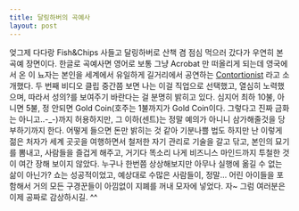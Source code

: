 ```yaml
---
title: 달링하버의 곡예사
layout: post
---
```

엊그제 다다랑 Fish&Chips 사들고 달링하버로 산책 겸 점심 먹으러 갔다가 우연히 본 곡예 장면이다. 한글로 곡예사면 영어로 보통 그냥 Acrobat 만 떠올리게 되는데 영국에서 온 이 뇨자는 본인을 세계에서 유일하게 길거리에서 공연하는 <a title="[http://endic.naver.com/enkrEntry.nhn?entryId=2d882126d33a42d58bdaa5230ce937f9&query=contortionist]로 이동합니다." target="_blank" href="http://endic.naver.com/enkrEntry.nhn?entryId=2d882126d33a42d58bdaa5230ce937f9&query=contortionist">Contortionist</a> 라고 소개했다. 두 번째 비디오 클립 중간쯤 보면 나는 이걸 직업으로 선택했고, 열심히 노력했으며, 따라서 성의?를 보여주기 바란다는 걸 분명히 밝히고 있다. 심지어 최하 10불, 아니면 5불, 정 안되면 Gold Coin(호주는 1불까지가 Gold Coin이다. 그렇다고 진짜 금화는 아니고..-_-)까지 허용하지만, 그 이하(센트)는 정말 예의가 아니니 삼가해줄것을 당부하기까지 한다. 어떻게 들으면 돈만 밝히는 것 같아 기분나쁠 법도 하지만 난 이렇게 젊은 처자가 세계 곳곳을 여행하면서 철저한 자기 관리로 기술을 갈고 닦고, 본인의 묘기를 뽐내고, 사람들을 즐겁게 해주고, 거기다 똑소리 나게 비즈니스 마인드까지 투철한 것이 여간 장해 보이지 않았다. 누구나 한번쯤 상상해보지만 아무나 실행에 옮길 수 없는 삶이 아닌가? 쇼는 성공적이었고, 예상대로 수많은 사람들이, 정말&#8230; 어린 아이들을 포함해서 거의 모든 구경꾼들이 아낌없이 지폐를 꺼내 모자에 넣었다. 자~ 그럼 여러분은 이제 공짜로 감상하시길. ^^

<div style="text-align: center;">
  <br />
</div>